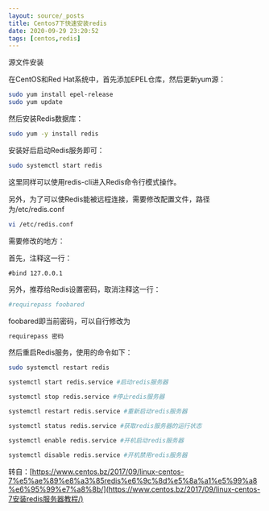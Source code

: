 ```yaml
---
layout: source/_posts
title: Centos7下快速安装redis
date: 2020-09-29 23:20:52
tags: [centos,redis]
---
```


源文件安装

在CentOS和Red Hat系统中，首先添加EPEL仓库，然后更新yum源：

```bash
sudo yum install epel-release
sudo yum update
```

然后安装Redis数据库：

```bash
sudo yum -y install redis
```

安装好后启动Redis服务即可：

```bash
sudo systemctl start redis
```

这里同样可以使用redis-cli进入Redis命令行模式操作。

另外，为了可以使Redis能被远程连接，需要修改配置文件，路径为/etc/redis.conf

```bash
vi /etc/redis.conf
```

需要修改的地方：

首先，注释这一行：

```
#bind 127.0.0.1
```

另外，推荐给Redis设置密码，取消注释这一行：

```bash
#requirepass foobared
```

foobared即当前密码，可以自行修改为

```bash
requirepass 密码
```

然后重启Redis服务，使用的命令如下：

```bash
sudo systemctl restart redis
```

```bash
systemctl start redis.service #启动redis服务器

systemctl stop redis.service #停止redis服务器

systemctl restart redis.service #重新启动redis服务器

systemctl status redis.service #获取redis服务器的运行状态

systemctl enable redis.service #开机启动redis服务器

systemctl disable redis.service #开机禁用redis服务器
```

转自：[https://www.centos.bz/2017/09/linux-centos-7%e5%ae%89%e8%a3%85redis%e6%9c%8d%e5%8a%a1%e5%99%a8%e6%95%99%e7%a8%8b/](https://www.centos.bz/2017/09/linux-centos-7安装redis服务器教程/)

 